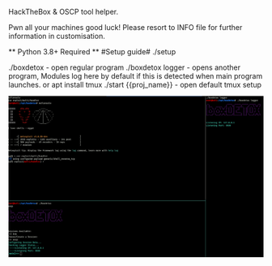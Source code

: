 HackTheBox & OSCP tool helper.

Pwn all your machines good luck!
Please resort to INFO file for further information in customisation.

** Python 3.8+ Required **
#Setup guide#
./setup

./boxdetox - open regular program
./boxdetox logger - opens another program, Modules log here by default if this is detected when main program launches.
or
apt install tmux
./start {{proj_name}} - open default tmux setup

![Alt text](./example.png?raw=true "Showcase Menu")
